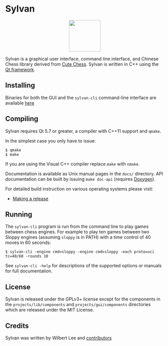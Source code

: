 Sylvan
==========


<div align=center><img src="https://github.com/EterCyber/Sylvan/blob/master/projects/gui/res/icons/app.ico" width="100px"/></div>

Sylvan is a graphical user interface, command line interface, and Chinese Chess library
derived from [Cute Chess](https://github.com/cutechess/cutechess). Sylvan is written in C++ using the [Qt
framework](https://www.qt.io/).

Installing
----------

Binaries for both the GUI and the `sylvan-cli` command-line interface are available [here](https://github.com/EterCyber/Sylvan/releases)

Compiling
---------

Sylvan requires Qt 5.7 or greater, a compiler with C++11 support and `qmake`.

In the simplest case you only have to issue:

    $ qmake
    $ make

If you are using the Visual C++ compiler replace `make` with `nmake`.

Documentation is available as Unix manual pages in the `docs/` directory. API
documentation can be built by issuing `make doc-api` (requires [Doxygen](http://www.doxygen.org/)).

For detailed build instruction on various operating systems please visit:
* [Making a release](https://github.com/EterCyber/Sylvan/wiki/Making-a-release)

Running
-------

The `sylvan-cli` program is run from the command line to play games between
chess engines. For example to play ten games between two Sloppy engines
(assuming `sloppy` is in PATH) with a time control of 40 moves in 60
seconds:

    $ sylvan-cli -engine cmd=sloppy -engine cmd=sloppy -each proto=uci tc=40/60 -rounds 10

See `sylvan-cli -help` for descriptions of the supported options or manuals
for full documentation.

License
-------

Sylvan is released under the GPLv3+ license except for the components in
the `projects/lib/components` and `projects/gui/components` directories which
are released under the MIT License.

Credits
-------

Sylvan was written by Wilbert Lee and [contributors](https://github.com/EterCyber/Sylvan/graphs/contributors)

